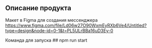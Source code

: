 ## Описание продукта
Макет в Figma для создания мессенджера https://www.figma.com/file/Ld06w27O90WxmEyRXb6Ve4/Untitled?type=design&node-id=0-1&t=PL5ULrBBa16uD3Ey-0

Команда для запуска ## npm run start
